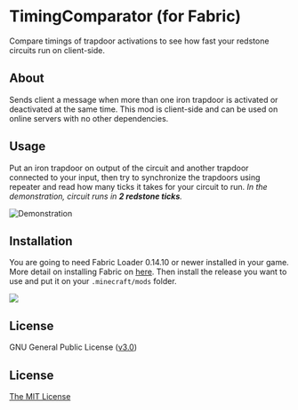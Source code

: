 # TimingComparator (for Fabric)
Compare timings of trapdoor activations to see how fast your redstone circuits run on client-side. 

## About
Sends client a message when more than one iron trapdoor is activated or deactivated at the same time. This mod is client-side and can be used on online servers with no other dependencies. 

## Usage
Put an iron trapdoor on output of the circuit and another trapdoor connected to your input, then try to synchronize the trapdoors using repeater and read how many ticks it takes for your circuit to run. *In the demonstration, circuit runs in **2 redstone ticks**.*

![Demonstration](https://user-images.githubusercontent.com/120267985/218243354-06495f26-1632-4b83-8cdb-53d0a459b5d2.png)

## Installation
You are going to need Fabric Loader 0.14.10 or newer installed in your game. More detail on installing Fabric on [here](https://fabricmc.net/wiki/install). Then install the release you want to use and put it on your `.minecraft/mods` folder.

<a href="https://github.com/rusthero/TimingComparator/releases">
    <img src="https://img.shields.io/github/release/rusthero/TimingComparator?style=flat&labelColor=1C2C2E&color=D0A384&logo=GitHub&logoColor=white">
</a>

## License
GNU General Public License ([v3.0](https://www.gnu.org/licenses/gpl.txt))

## License
[The MIT License](https://opensource.org/licenses/MIT)
